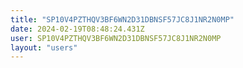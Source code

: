 ```yaml
---
title: "SP10V4PZTHQV3BF6WN2D31DBNSF57JC8J1NR2N0MP"
date: 2024-02-19T08:48:24.431Z
user: SP10V4PZTHQV3BF6WN2D31DBNSF57JC8J1NR2N0MP
layout: "users"
---
```

    